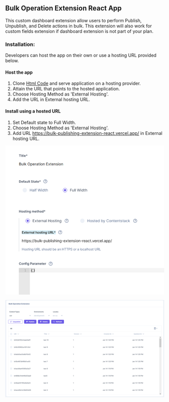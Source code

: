## Bulk Operation Extension React App
This custom dashboard extension allow users to perform Publish, Unpublish, and Delete actions in bulk. This extension will also work for custom fields extension if dashboard extension is not part of your plan.

### Installation:
Developers can host the app on their own or use a hosting URL provided below.

#### Host the app
1. Clone [Html Code](https://github.com/Contentstack-Solutions/some-extensions/blob/main/docx-to-html/index.html) and serve application on a hosting provider.
2. Attain the URL that points to the hosted application.
3. Choose Hosting Method as 'External Hosting'.
4. Add the URL in External hosting URL.

#### Install using a hosted URL
1. Set Default state to Full Width.
2. Choose Hosting Method as 'External Hosting'.
3. Add URL https://bulk-publishing-extension-react.vercel.app/ in External hosting URL.

![Docx_to_HTML](https://github.com/Contentstack-Solutions/some-extensions/blob/main/assets/bulk-operation-extension-settings.png)

![Docx_to_HTML](https://github.com/Contentstack-Solutions/some-extensions/blob/main/assets/bulk-operation-extension.png) 

